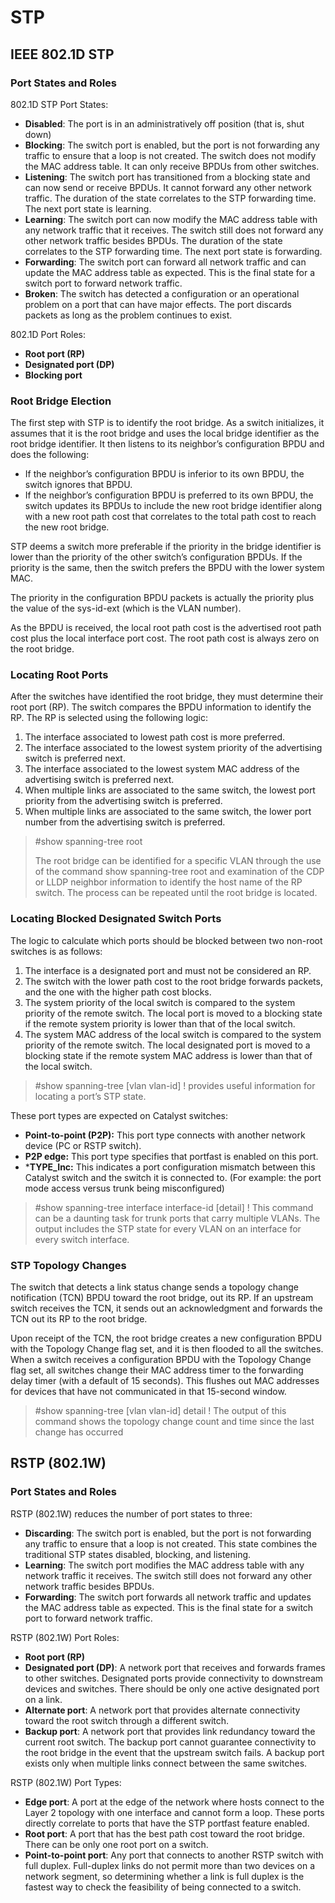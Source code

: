 # STP
## IEEE 802.1D STP
### Port States and Roles
802.1D STP Port States:
- **Disabled**: The port is in an administratively off position (that is, shut down)
- **Blocking**: The switch port is enabled, but the port is not forwarding any traffic to ensure that a loop is not created. The switch does not modify the MAC address table. It can only receive BPDUs from other switches.
- **Listening**: The switch port has transitioned from a blocking state and can now send or receive BPDUs. It cannot forward any other network traffic. The duration of the state correlates to the STP forwarding time. The next port state is learning.
- **Learning**: The switch port can now modify the MAC address table with any network traffic that it receives. The switch still does not forward any other network traffic besides BPDUs. The duration of the state correlates to the STP forwarding time.
The next port state is forwarding.
- **Forwarding**: The switch port can forward all network traffic and can update the MAC address table as expected. This is the final state for a switch port to forward network traffic.
- **Broken**: The switch has detected a configuration or an operational problem on a port that can have major effects. The port discards packets as long as the problem continues to exist.

802.1D Port Roles:
- **Root port (RP)**
- **Designated port (DP)**
- **Blocking port**
### Root Bridge Election
The first step with STP is to identify the root bridge. As a switch initializes, it assumes that it is the root bridge and uses the local bridge identifier as the root bridge identifier. It then listens to its neighbor’s configuration BPDU and does the following:
- If the neighbor’s configuration BPDU is inferior to its own BPDU, the switch ignores that BPDU.
- If the neighbor’s configuration BPDU is preferred to its own BPDU, the switch updates its BPDUs to include the new root bridge identifier along with a new root path cost that correlates to the total path cost to reach the new root bridge.

STP deems a switch more preferable if the priority in the bridge identifier is lower than the priority of the other switch’s configuration BPDUs. If the priority is the same, then the switch prefers the BPDU with the lower system MAC.

The priority in the configuration BPDU packets is actually the priority plus the value of the sys-id-ext (which is the VLAN number).

As the BPDU is received, the local root path cost is the advertised root path cost plus the local interface port cost. The root path cost is always zero on the root bridge.

### Locating Root Ports
After the switches have identified the root bridge, they must determine their root port (RP).
The switch compares the BPDU information to identify the RP. The RP is selected using the following logic:
1. The interface associated to lowest path cost is more preferred.
2. The interface associated to the lowest system priority of the advertising switch is
preferred next.
3. The interface associated to the lowest system MAC address of the advertising switch is preferred next.
4. When multiple links are associated to the same switch, the lowest port priority from the advertising switch is preferred.
5. When multiple links are associated to the same switch, the lower port number from the advertising switch is preferred.

>#show spanning-tree root
>
>The root bridge can be identified for a specific VLAN through the use of the command show spanning-tree root and examination of the CDP or LLDP neighbor information to identify the host name of the RP switch. The process can be repeated until the root bridge is located.

### Locating Blocked Designated Switch Ports
The logic to calculate which ports should be blocked between two non-root switches is as follows:
1. The interface is a designated port and must not be considered an RP.
2. The switch with the lower path cost to the root bridge forwards packets, and the one
with the higher path cost blocks.
3. The system priority of the local switch is compared to the system priority of the remote switch. The local port is moved to a blocking state if the remote system priority is lower than that of the local switch.
4. The system MAC address of the local switch is compared to the system priority of the remote switch. The local designated port is moved to a blocking state if the remote system MAC address is lower than that of the local switch.

>#show spanning-tree [vlan vlan-id] ! provides useful information for locating a port’s STP state.

These port types are expected on Catalyst switches:
- **Point-to-point (P2P):** This port type connects with another network device (PC or RSTP switch).
- **P2P edge:** This port type specifies that portfast is enabled on this port.
- ***TYPE_Inc:** This indicates a port configuration mismatch between this Catalyst switch and the switch it is connected to. (For example: the port mode access versus trunk being misconfigured)

>#show spanning-tree interface interface-id [detail] ! This command can be a daunting task for trunk ports that carry multiple VLANs. The output includes the STP state for every VLAN on an interface for every switch interface.

### STP Topology Changes
The switch that detects a link status change sends a topology change notification (TCN) BPDU toward the root bridge, out its RP. If an upstream switch receives the TCN, it sends out an acknowledgment and forwards the TCN out its RP to the root bridge.

Upon receipt of the TCN, the root bridge creates a new configuration BPDU with the Topology Change flag set, and it is then flooded to all the switches. When a switch receives a configuration BPDU with the Topology Change flag set, all switches change their MAC address timer to the forwarding delay timer (with a default of 15 seconds). This flushes out MAC addresses for devices that have not communicated in that 15-second window.

>#show spanning-tree [vlan vlan-id] detail ! The output of this command shows the topology change count and time since the last change has occurred

## RSTP (802.1W)
### Port States and Roles
RSTP (802.1W) reduces the number of port states to three:
- **Discarding**: The switch port is enabled, but the port is not forwarding any traffic to ensure that a loop is not created. This state combines the traditional STP states disabled, blocking, and listening.
- **Learning**: The switch port modifies the MAC address table with any network traffic it receives. The switch still does not forward any other network traffic besides BPDUs.
- **Forwarding**: The switch port forwards all network traffic and updates the MAC address table as expected. This is the final state for a switch port to forward network traffic.

RSTP (802.1W) Port Roles:
- **Root port (RP)**
- **Designated port (DP)**: A network port that receives and forwards frames to other switches. Designated ports provide connectivity to downstream devices and switches. There should be only one active designated port on a link.
- **Alternate port**: A network port that provides alternate connectivity toward the root switch through a different switch.
- **Backup port**: A network port that provides link redundancy toward the current root switch. The backup port cannot guarantee connectivity to the root bridge in the event that the upstream switch fails. A backup port exists only when multiple links connect between the same switches.

RSTP (802.1W) Port Types:
- **Edge port**: A port at the edge of the network where hosts connect to the Layer 2 topology with one interface and cannot form a loop. These ports directly correlate to ports that have the STP portfast feature enabled.
- **Root port**: A port that has the best path cost toward the root bridge. There can be only one root port on a switch.
- **Point-to-point port**: Any port that connects to another RSTP switch with full duplex. Full-duplex links do not permit more than two devices on a network segment, so determining whether a link is full duplex is the fastest way to check the feasibility of being connected to a switch.

